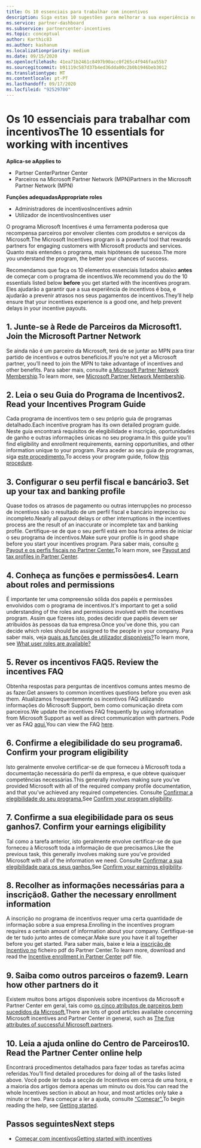 ```yaml
---
title: Os 10 essenciais para trabalhar com incentivos
description: Siga estas 10 sugestões para melhorar a sua experiência no programa de incentivos e receber pagamentos mais cedo.
ms.service: partner-dashboard
ms.subservice: partnercenter-incentives
ms.topic: conceptual
author: Karthic83
ms.author: kashanum
ms.localizationpriority: medium
ms.date: 09/15/2020
ms.openlocfilehash: 41ea71b2461c8497b90acc0f265c4f946faa55b7
ms.sourcegitcommit: b91119c587d37b4ed36dda00c2b0b1946beb3012
ms.translationtype: MT
ms.contentlocale: pt-PT
ms.lasthandoff: 09/17/2020
ms.locfileid: "92529700"
---
```

# <a name="the-10-essentials-for-working-with-incentives"></a><span data-ttu-id="44d7d-103">Os 10 essenciais para trabalhar com incentivos</span><span class="sxs-lookup"><span data-stu-id="44d7d-103">The 10 essentials for working with incentives</span></span>

<span data-ttu-id="44d7d-104">**Aplica-se a**</span><span class="sxs-lookup"><span data-stu-id="44d7d-104">**Applies to**</span></span>

- <span data-ttu-id="44d7d-105">Partner Center</span><span class="sxs-lookup"><span data-stu-id="44d7d-105">Partner Center</span></span>
- <span data-ttu-id="44d7d-106">Parceiros na Microsoft Partner Network (MPN)</span><span class="sxs-lookup"><span data-stu-id="44d7d-106">Partners in the Microsoft Partner Network (MPN)</span></span>

<span data-ttu-id="44d7d-107">**Funções adequadas**</span><span class="sxs-lookup"><span data-stu-id="44d7d-107">**Appropriate roles**</span></span>

- <span data-ttu-id="44d7d-108">Administradores de incentivos</span><span class="sxs-lookup"><span data-stu-id="44d7d-108">Incentives admin</span></span>
- <span data-ttu-id="44d7d-109">Utilizador de incentivos</span><span class="sxs-lookup"><span data-stu-id="44d7d-109">Incentives user</span></span>

<span data-ttu-id="44d7d-110">O programa Microsoft Incentives é uma ferramenta poderosa que recompensa parceiros por envolver clientes com produtos e serviços da Microsoft.</span><span class="sxs-lookup"><span data-stu-id="44d7d-110">The Microsoft Incentives program is a powerful tool that rewards partners for engaging customers with Microsoft products and services.</span></span> <span data-ttu-id="44d7d-111">Quanto mais entendes o programa, mais hipóteses de sucesso.</span><span class="sxs-lookup"><span data-stu-id="44d7d-111">The more you understand the program, the better your chances of success.</span></span>

<span data-ttu-id="44d7d-112">Recomendamos que faça os 10 elementos essenciais listados abaixo **antes** de começar com o programa de incentivos.</span><span class="sxs-lookup"><span data-stu-id="44d7d-112">We recommend you do the 10 essentials listed below **before** you get started with the incentives program.</span></span> <span data-ttu-id="44d7d-113">Eles ajudarão a garantir que a sua experiência de incentivos é boa, e ajudarão a prevenir atrasos nos seus pagamentos de incentivos.</span><span class="sxs-lookup"><span data-stu-id="44d7d-113">They’ll help ensure that your incentives experience is a good one, and help prevent delays in your incentive payouts.</span></span>

## <a name="1-join-the-microsoft-partner-network"></a><span data-ttu-id="44d7d-114">1. Junte-se à Rede de Parceiros da Microsoft</span><span class="sxs-lookup"><span data-stu-id="44d7d-114">1. Join the Microsoft Partner Network</span></span>

<span data-ttu-id="44d7d-115">Se ainda não é um parceiro da Microsoft, terá de se juntar ao MPN para tirar partido de incentivos e outros benefícios.</span><span class="sxs-lookup"><span data-stu-id="44d7d-115">If you’re not yet a Microsoft partner, you’ll need to join the MPN to take advantage of incentives and other benefits.</span></span> <span data-ttu-id="44d7d-116">Para saber mais, consulte [a Microsoft Partner Network Membership](https://partner.microsoft.com/membership).</span><span class="sxs-lookup"><span data-stu-id="44d7d-116">To learn more, see [Microsoft Partner Network Membership](https://partner.microsoft.com/membership).</span></span>

## <a name="2-read-your-incentives-program-guide"></a><span data-ttu-id="44d7d-117">2. Leia o seu Guia do Programa de Incentivos</span><span class="sxs-lookup"><span data-stu-id="44d7d-117">2. Read your Incentives Program Guide</span></span>

<span data-ttu-id="44d7d-118">Cada programa de incentivos tem o seu próprio guia de programas detalhado.</span><span class="sxs-lookup"><span data-stu-id="44d7d-118">Each incentive program has its own detailed program guide.</span></span> <span data-ttu-id="44d7d-119">Neste guia encontrará requisitos de elegibilidade e inscrição, oportunidades de ganho e outras informações únicas no seu programa.</span><span class="sxs-lookup"><span data-stu-id="44d7d-119">In this guide you'll find eligibility and enrollment requirements, earning opportunities, and other information unique to your program.</span></span> <span data-ttu-id="44d7d-120">Para aceder ao seu guia de programas, siga [este procedimento.](incentives-determined-your-program-eligibility.md#determining-your-program-eligibility)</span><span class="sxs-lookup"><span data-stu-id="44d7d-120">To access your program guide, follow [this procedure](incentives-determined-your-program-eligibility.md#determining-your-program-eligibility).</span></span>

## <a name="3-set-up-your-tax-and-banking-profile"></a><span data-ttu-id="44d7d-121">3. Configurar o seu perfil fiscal e bancário</span><span class="sxs-lookup"><span data-stu-id="44d7d-121">3. Set up your tax and banking profile</span></span>

<span data-ttu-id="44d7d-122">Quase todos os atrasos de pagamento ou outras interrupções no processo de incentivos são o resultado de um perfil fiscal e bancário impreciso ou incompleto.</span><span class="sxs-lookup"><span data-stu-id="44d7d-122">Nearly all payout delays or other interruptions in the incentives process are the result of an inaccurate or incomplete tax and banking profile.</span></span> <span data-ttu-id="44d7d-123">Certifique-se de que o seu perfil está em boa forma antes de iniciar o seu programa de incentivos.</span><span class="sxs-lookup"><span data-stu-id="44d7d-123">Make sure your profile is in good shape before you start your incentives program.</span></span> <span data-ttu-id="44d7d-124">Para saber mais, consulte [o Payout e os perfis fiscais no Partner Center.](incentives-create-and-manage-your-payout-and-tax-profiles.md)</span><span class="sxs-lookup"><span data-stu-id="44d7d-124">To learn more, see [Payout and tax profiles in Partner Center](incentives-create-and-manage-your-payout-and-tax-profiles.md).</span></span>

## <a name="4-learn-about-roles-and-permissions"></a><span data-ttu-id="44d7d-125">4. Conheça as funções e permissões</span><span class="sxs-lookup"><span data-stu-id="44d7d-125">4. Learn about roles and permissions</span></span>

<span data-ttu-id="44d7d-126">É importante ter uma compreensão sólida dos papéis e permissões envolvidos com o programa de incentivos.</span><span class="sxs-lookup"><span data-stu-id="44d7d-126">It's important to get a solid understanding of the roles and permissions involved with the incentives program.</span></span> <span data-ttu-id="44d7d-127">Assim que fizeres isto, podes decidir que papéis devem ser atribuídos às pessoas da tua empresa.</span><span class="sxs-lookup"><span data-stu-id="44d7d-127">Once you've done this, you can decide which roles should be assigned to the people in your company.</span></span> <span data-ttu-id="44d7d-128">Para saber mais, veja [quais as funções de utilizador disponíveis?](incentives-faq.md#what-user-roles-are-available)</span><span class="sxs-lookup"><span data-stu-id="44d7d-128">To learn more, see [What user roles are available?](incentives-faq.md#what-user-roles-are-available)</span></span>

## <a name="5-review-the-incentives-faq"></a><span data-ttu-id="44d7d-129">5. Rever os incentivos FAQ</span><span class="sxs-lookup"><span data-stu-id="44d7d-129">5. Review the incentives FAQ</span></span>

<span data-ttu-id="44d7d-130">Obtenha respostas para perguntas de incentivos comuns antes mesmo de as fazer.</span><span class="sxs-lookup"><span data-stu-id="44d7d-130">Get answers to common incentives questions before you even ask them.</span></span> <span data-ttu-id="44d7d-131">Atualizamos frequentemente os incentivos FAQ utilizando informações do Microsoft Support, bem como comunicação direta com parceiros.</span><span class="sxs-lookup"><span data-stu-id="44d7d-131">We update the incentives FAQ frequently by using information from Microsoft Support as well as direct communication with partners.</span></span> <span data-ttu-id="44d7d-132">Pode ver as FAQ [aqui.](incentives-faq.md)</span><span class="sxs-lookup"><span data-stu-id="44d7d-132">You can view the FAQ [here](incentives-faq.md).</span></span>

## <a name="6-confirm-your-program-eligibility"></a><span data-ttu-id="44d7d-133">6. Confirme a elegibilidade do seu programa</span><span class="sxs-lookup"><span data-stu-id="44d7d-133">6. Confirm your program eligibility</span></span>

<span data-ttu-id="44d7d-134">Isto geralmente envolve certificar-se de que forneceu à Microsoft toda a documentação necessária do perfil da empresa, e que obteve quaisquer competências necessárias.</span><span class="sxs-lookup"><span data-stu-id="44d7d-134">This generally involves making sure you’ve provided Microsoft with all of the required company profile documentation, and that you’ve achieved any required competencies.</span></span> <span data-ttu-id="44d7d-135">Consulte [Confirmar a elegibilidade do seu programa.](incentives-determined-your-program-eligibility.md)</span><span class="sxs-lookup"><span data-stu-id="44d7d-135">See [Confirm your program eligibility](incentives-determined-your-program-eligibility.md).</span></span>

## <a name="7-confirm-your-earnings-eligibility"></a><span data-ttu-id="44d7d-136">7. Confirme a sua elegibilidade para os seus ganhos</span><span class="sxs-lookup"><span data-stu-id="44d7d-136">7. Confirm your earnings eligibility</span></span>

<span data-ttu-id="44d7d-137">Tal como a tarefa anterior, isto geralmente envolve certificar-se de que forneceu à Microsoft toda a informação de que precisamos.</span><span class="sxs-lookup"><span data-stu-id="44d7d-137">Like the previous task, this generally involves making sure you’ve provided Microsoft with all of the information we need.</span></span> <span data-ttu-id="44d7d-138">Consulte [Confirmar a sua elegibilidade para os seus ganhos.](incentives-confirm-your-earnings-eligibility.md)</span><span class="sxs-lookup"><span data-stu-id="44d7d-138">See [Confirm your earnings eligibility](incentives-confirm-your-earnings-eligibility.md).</span></span>

## <a name="8-gather-the-necessary-enrollment-information"></a><span data-ttu-id="44d7d-139">8. Recolher as informações necessárias para a inscrição</span><span class="sxs-lookup"><span data-stu-id="44d7d-139">8. Gather the necessary enrollment information</span></span>

<span data-ttu-id="44d7d-140">A inscrição no programa de incentivos requer uma certa quantidade de informação sobre a sua empresa.</span><span class="sxs-lookup"><span data-stu-id="44d7d-140">Enrolling in the incentives program requires a certain amount of information about your company.</span></span> <span data-ttu-id="44d7d-141">Certifique-se de ter tudo junto antes de começar.</span><span class="sxs-lookup"><span data-stu-id="44d7d-141">Make sure you have it all together before you get started.</span></span> <span data-ttu-id="44d7d-142">Para saber mais, baixe e leia a [inscrição de Incentivo no](https://assetsprod.microsoft.com/partner-center-incentives-enrollment.pdf) ficheiro pdf do Partner Center.</span><span class="sxs-lookup"><span data-stu-id="44d7d-142">To learn more, download and read the [Incentive enrollment in Partner Center](https://assetsprod.microsoft.com/partner-center-incentives-enrollment.pdf) pdf file.</span></span>

## <a name="9-learn-how-other-partners-do-it"></a><span data-ttu-id="44d7d-143">9. Saiba como outros parceiros o fazem</span><span class="sxs-lookup"><span data-stu-id="44d7d-143">9. Learn how other partners do it</span></span>

<span data-ttu-id="44d7d-144">Existem muitos bons artigos disponíveis sobre incentivos da Microsoft e Partner Center em geral, tais como [os cinco atributos de parceiros bem sucedidos da Microsoft.](https://www.microsoft.com/en-us/us-partner-blog/2019/08/29/the-five-attributes-of-successful-microsoft-partners/)</span><span class="sxs-lookup"><span data-stu-id="44d7d-144">There are lots of good articles available concerning Microsoft incentives and Partner Center in general, such as [The five attributes of successful Microsoft partners](https://www.microsoft.com/en-us/us-partner-blog/2019/08/29/the-five-attributes-of-successful-microsoft-partners/).</span></span>

## <a name="10-read-the-partner-center-online-help"></a><span data-ttu-id="44d7d-145">10. Leia a ajuda online do Centro de Parceiros</span><span class="sxs-lookup"><span data-stu-id="44d7d-145">10. Read the Partner Center online help</span></span>

<span data-ttu-id="44d7d-146">Encontrará procedimentos detalhados para fazer todas as tarefas acima referidas.</span><span class="sxs-lookup"><span data-stu-id="44d7d-146">You’ll find detailed procedures for doing all of the tasks listed above.</span></span> <span data-ttu-id="44d7d-147">Você pode ler toda a secção de Incentivos em cerca de uma hora, e a maioria dos artigos demora apenas um minuto ou dois.</span><span class="sxs-lookup"><span data-stu-id="44d7d-147">You can read the whole Incentives section in about an hour, and most articles only take a minute or two.</span></span> <span data-ttu-id="44d7d-148">Para começar a ler a ajuda, consulte ["Começar".](incentives-get-started-intro.md)</span><span class="sxs-lookup"><span data-stu-id="44d7d-148">To begin reading the help, see [Getting started](incentives-get-started-intro.md).</span></span>

## <a name="next-steps"></a><span data-ttu-id="44d7d-149">Passos seguintes</span><span class="sxs-lookup"><span data-stu-id="44d7d-149">Next steps</span></span>

- [<span data-ttu-id="44d7d-150">Começar com incentivos</span><span class="sxs-lookup"><span data-stu-id="44d7d-150">Getting started with incentives</span></span>](incentives-get-started-intro.md)
